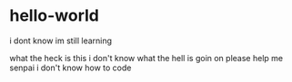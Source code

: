 # hello-world
i dont know im still learning

what the heck is this i don't know what the hell is goin on
please help me senpai i don't know how to code
